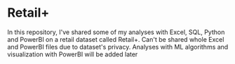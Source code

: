 # Retail+
In this repository, I've shared some of my analyses with Excel, SQL, Python and PowerBI on a retail dataset called Retail+. Can't be shared whole Excel and PowerBI files due to  dataset's privacy. Analyses with ML algorithms and visualization with PowerBI will be added later
